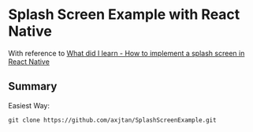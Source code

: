 # Splash Screen Example with React Native

With reference to [What did I learn - How to implement a splash screen in React Native](http://whatdidilearn.info/2019/01/13/how-to-implement-a-splash-screen-in-react-native.html)

Summary
------
Easiest Way:
```
git clone https://github.com/axjtan/SplashScreenExample.git
```